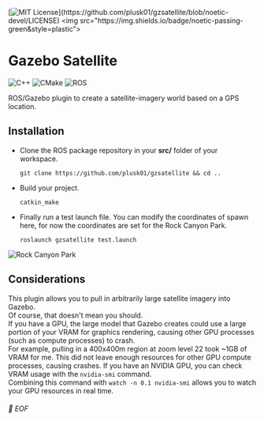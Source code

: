 [![MIT License](https://img.shields.io/apm/l/atomic-design-ui.svg?)](https://github.com/plusk01/gzsatellite/blob/noetic-devel/LICENSE)
<img src="https://img.shields.io/badge/noetic-passing-green&style=plastic">

# Gazebo Satellite
![C++](https://img.shields.io/badge/-C%2B%2B-00599C?style=plastic&logo=C%2B%2B)
![CMake](https://img.shields.io/badge/-CMake-064F8C?style=plastic&logo=CMake)
![ROS](https://img.shields.io/badge/-ROS-22314E?style=plastic&logo=ROS)

ROS/Gazebo plugin to create a satellite-imagery world based on a GPS location.


## Installation

* Clone the ROS package repository in your **src/** folder of your workspace.
      
      git clone https://github.com/plusk01/gzsatellite && cd ..
      
* Build your project.

      catkin_make

* Finally run a test launch file. You can modify the coordinates of spawn here, for now the coordinates are set for the Rock Canyon Park.

      roslaunch gzsatellite test.launch

![Rock Canyon Park](https://user-images.githubusercontent.com/45683974/94589186-96080e80-02a2-11eb-9de5-8269363ad387.jpg)
      

## Considerations

This plugin allows you to pull in arbitrarily large satellite imagery into Gazebo.<br/>
Of course, that doesn't mean you should.<br/>
If you have a GPU, the large model that Gazebo creates could use a large portion of your VRAM for graphics rendering, causing other GPU processes (such as compute processes) to crash.<br/>
For example, pulling in a 400x400m region at zoom level 22 took ~1GB of VRAM for me. This did not leave enough resources for other GPU compute processes, causing crashes. If you have an NVIDIA GPU, you can check VRAM usage with the `nvidia-smi` command.<br/>
Combining this command with `watch -n 0.1 nvidia-smi` allows you to watch your GPU resources in real time.


###### 💾 EOF
